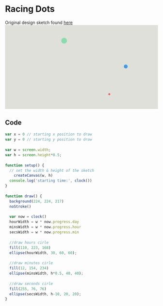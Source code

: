 # Racing Dots
Original design sketch found [here](https://github.com/neil-oliver/dvia-2019/tree/master/1.mapping-time/process)
![](https://github.com/neil-oliver/dvia-2019/blob/master/1.mapping-time/project_racing_dots/Racing-dots-screenshot.png)

## Code
```javascript
var x = 0 // starting x position to draw
var y = 0 // starting y position to draw

var w = screen.width;
var h = screen.height*0.5;

function setup() {
  // set the width & height of the sketch
	createCanvas(w, h)
  console.log('starting time:', clock())
}

function draw() {
  background(224, 224, 217)
  noStroke()

  var now = clock()
  hourWidth = w * now.progress.day
  minsWidth = w * now.progress.hour
  secsWidth = w * now.progress.min

  //draw hours cirle
  fill(110, 223, 168)
  ellipse(hourWidth, 30, 60, 60);
  
  //draw minutes cirle
  fill(12, 154, 234)
  ellipse(minsWidth, h*0.5, 40, 40);

  //draw seconds cirle
  fill(255, 76, 76)
  ellipse(secsWidth, h-10, 20, 20);
}
```
